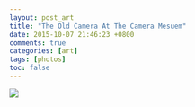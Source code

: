 ```yaml
---
layout: post_art
title: "The Old Camera At The Camera Mesuem"
date: 2015-10-07 21:46:23 +0800
comments: true
categories: [art]
tags: [photos]
toc: false
---
```


<img src="https://s-media-cache-ak0.pinimg.com/736x/09/21/10/092110522b2510703bbbe2712c1d51df.jpg" />

